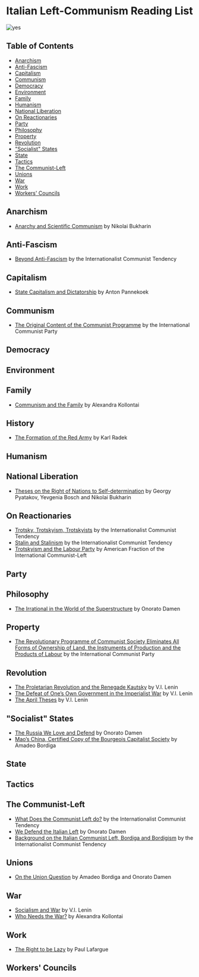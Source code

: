 # Italian Left-Communism Reading List

![yes](left-communist.png)

## Table of Contents

* [Anarchism](#anarchism)
* [Anti-Fascism](#anti-fascism)
* [Capitalism](#Capitalism)
* [Communism](#communism)
* [Democracy](#democracy)
* [Environment](#environment)
* [Family](#family)
* [Humanism](#humanism)
* [National Liberation](#national-liberation)
* [On Reactionaries](#on-reactionaries)
* [Party](#party)
* [Philosophy](#philosophy)
* [Property](#property)
* [Revolution](#revolution)
* ["Socialist" States](#socialist-states)
* [State](#state)
* [Tactics](#tactics)
* [The Communist-Left](#the-communist-left)
* [Unions](#unions)
* [War](#war)
* [Work](#work)
* [Workers' Councils](#workers-councils)

## Anarchism

* [Anarchy and Scientific Communism](https://www.marxists.org/archive/bukharin/works/1918/ps.htm) by Nikolai Bukharin

## Anti-Fascism

* [Beyond Anti-Fascism](http://www.leftcom.org/en/articles/2015-03-09/beyond-anti-fascism) by the Internationalist Communist Tendency

## Capitalism

* [State Capitalism and Dictatorship](https://www.marxists.org/archive/pannekoe/1936/dictatorship.htm) by Anton Pannekoek

## Communism

* [The Original Content of the Communist Programme](https://www.marxists.org/archive/bordiga/works/1958/marxism-property.htm) by the International Communist Party

## Democracy

## Environment

## Family

* [Communism and the Family](https://www.marxists.org/archive/kollonta/1920/communism-family.htm) by Alexandra Kollontai

## History

* [The Formation of the Red Army](https://www.leftcom.org/en/articles/2019-02-11/the-formation-of-the-red-army-1918) by Karl Radek

## Humanism

## National Liberation

* [Theses on the Right of Nations to Self-determination](https://libcom.org/library/theses-right-nations-self-determination-georgy-pyatakov-yevgenia-bosch-nikolai-bukharin) by Georgy Pyatakov, Yevgenia Bosch and Nikolai Bukharin

## On Reactionaries

* [Trotsky, Trotskyism, Trotskyists](http://www.leftcom.org/en/articles/2000-10-01/trotsky-and-trotskyism) by the Internationalist Communist Tendency
* [Stalin and Stalinism](https://www.leftcom.org/en/articles/2003-08-01/stalin-and-stalinism) by the Internationalist Communist Tendency
* [Trotskyism and the Labour Party](https://libcom.org/library/trotskyism-labor-party-%E2%80%93-american-fraction-left-communist-international-1949) by American Fraction of the International Communist-Left

## Party

## Philosophy

* [The Irrational in the World of the Superstructure](https://www.marxists.org/archive/damen/1972/irrational.htm) by Onorato Damen

## Property

* [The Revolutionary Programme of Communist Society Eliminates All Forms of Ownership of Land, the Instruments of Production and the Products of Labour](https://libcom.org/library/revolutionary-program-communist-society-eliminates-all-forms-ownership-land-instruments-) by the International Communist Party

## Revolution

* [The Proletarian Revolution and the Renegade Kautsky](https://marxists.org/archive/lenin/works/1918/prrk/index.htm) by V.I. Lenin
* [The Defeat of One’s Own Government in the Imperialist War](https://www.marxists.org/archive/lenin/works/1915/jul/26.htm) by V.I. Lenin
* [The April Theses](https://www.marxists.org/archive/lenin/works/1917/apr/04.htm) by V.I. Lenin

## "Socialist" States

* [The Russia We Love and Defend](https://marxists.org/archive/damen/1943/love-russia.htm) by Onorato Damen
* [Mao’s China, Certified Copy of the Bourgeois Capitalist Society](http://materialnecessity.org/2019/09/05/maos-china-certified-copy-of-the-bourgeois-capitalist-society-1957/) by Amadeo Bordiga

## State

## Tactics

## The Communist-Left

* [What Does the Communist Left do?](http://www.leftcom.org/en/articles/2020-04-22/what-does-the-communist-left-do) by the Internationalist Communist Tendency
* [We Defend the Italian Left](https://www.marxists.org/archive/damen/1966/defend.htm) by Onorato Damen
* [Background on the Italian Communist Left, Bordiga and Bordigism](http://www.leftcom.org/en/articles/2003-08-01/background-on-the-italian-communist-left-bordiga-and-bordigism) by the Internationalist Communist Tendency

## Unions

* [On the Union Question](https://libcom.org/library/union-question-amadeo-bordiga-onorato-damen) by Amadeo Bordiga and Onorato Damen

## War

* [Socialism and War](https://www.marxists.org/archive/lenin/works/1915/s-w/index.htm) by V.I. Lenin
* [Who Needs the War?](https://marxists.org/archive/kollonta/1915/whoneeds.htm) by Alexandra Kollontai

## Work

* [The Right to be Lazy](https://marxists.org/archive/lafargue/1883/lazy/) by Paul Lafargue

## Workers' Councils
